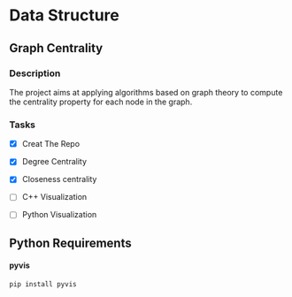 # Data Structure
## Graph Centrality

### Description
The project aims at applying algorithms based on graph theory to compute the centrality property for each node in the graph.

### Tasks
- [x] Creat The Repo
- [x] Degree Centrality
- [x] Closeness centrality
- [ ] C++ Visualization 
- [ ] Python Visualization


## Python Requirements
#### pyvis 
```
pip install pyvis
```
